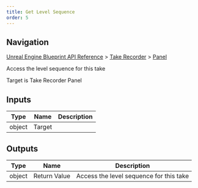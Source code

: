 ```yaml
---
title: Get Level Sequence
order: 5
---
```

## Navigation

[Unreal Engine Blueprint API Reference](https://dev.epicgames.com/documentation/en-us/unreal-engine/BlueprintAPI) > [Take Recorder](https://dev.epicgames.com/documentation/en-us/unreal-engine/BlueprintAPI/TakeRecorder) > [Panel](https://dev.epicgames.com/documentation/en-us/unreal-engine/BlueprintAPI/TakeRecorder/Panel)

Access the level sequence for this take

Target is Take Recorder Panel

## Inputs

| Type | Name | Description |
| --- | --- | --- |
| object | Target |  |

## Outputs

| Type | Name | Description |
| --- | --- | --- |
| object | Return Value | Access the level sequence for this take |
